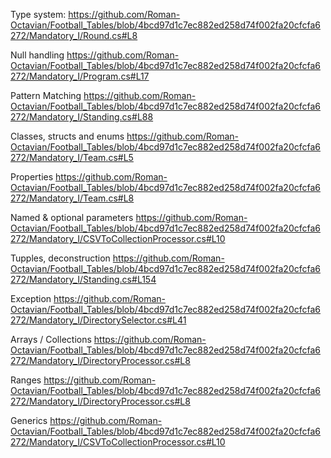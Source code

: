 Type system:
https://github.com/Roman-Octavian/Football_Tables/blob/4bcd97d1c7ec882ed258d74f002fa20cfcfa6272/Mandatory_I/Round.cs#L8

Null handling
https://github.com/Roman-Octavian/Football_Tables/blob/4bcd97d1c7ec882ed258d74f002fa20cfcfa6272/Mandatory_I/Program.cs#L17

Pattern Matching
https://github.com/Roman-Octavian/Football_Tables/blob/4bcd97d1c7ec882ed258d74f002fa20cfcfa6272/Mandatory_I/Standing.cs#L88

Classes, structs and enums
https://github.com/Roman-Octavian/Football_Tables/blob/4bcd97d1c7ec882ed258d74f002fa20cfcfa6272/Mandatory_I/Team.cs#L5

Properties
https://github.com/Roman-Octavian/Football_Tables/blob/4bcd97d1c7ec882ed258d74f002fa20cfcfa6272/Mandatory_I/Team.cs#L8


Named & optional parameters
https://github.com/Roman-Octavian/Football_Tables/blob/4bcd97d1c7ec882ed258d74f002fa20cfcfa6272/Mandatory_I/CSVToCollectionProcessor.cs#L10

Tupples, deconstruction
https://github.com/Roman-Octavian/Football_Tables/blob/4bcd97d1c7ec882ed258d74f002fa20cfcfa6272/Mandatory_I/Standing.cs#L154

Exception
https://github.com/Roman-Octavian/Football_Tables/blob/4bcd97d1c7ec882ed258d74f002fa20cfcfa6272/Mandatory_I/DirectorySelector.cs#L41


Arrays / Collections
https://github.com/Roman-Octavian/Football_Tables/blob/4bcd97d1c7ec882ed258d74f002fa20cfcfa6272/Mandatory_I/DirectoryProcessor.cs#L8


Ranges
https://github.com/Roman-Octavian/Football_Tables/blob/4bcd97d1c7ec882ed258d74f002fa20cfcfa6272/Mandatory_I/DirectoryProcessor.cs#L8

Generics
https://github.com/Roman-Octavian/Football_Tables/blob/4bcd97d1c7ec882ed258d74f002fa20cfcfa6272/Mandatory_I/CSVToCollectionProcessor.cs#L10

